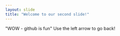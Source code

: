```yaml
---
layout: slide
title: "Welcome to our second slide!"
---
```

"WOW - github is fun"
Use the left arrow to go back!
